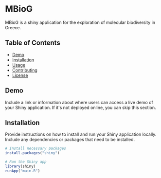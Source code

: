 # MBioG

MBioG is a shiny application for the exploration of molecular biodiversity in Greece.

## Table of Contents

- [Demo](#demo)
- [Installation](#installation)
- [Usage](#usage)
- [Contributing](#contributing)
- [License](#license)

## Demo

Include a link or information about where users can access a live demo of your Shiny application. If it's not deployed online, you can skip this section.

## Installation

Provide instructions on how to install and run your Shiny application locally. Include any dependencies or packages that need to be installed.

```R
# Install necessary packages
install.packages("shiny")

# Run the Shiny app
library(shiny)
runApp("main.R")
```
